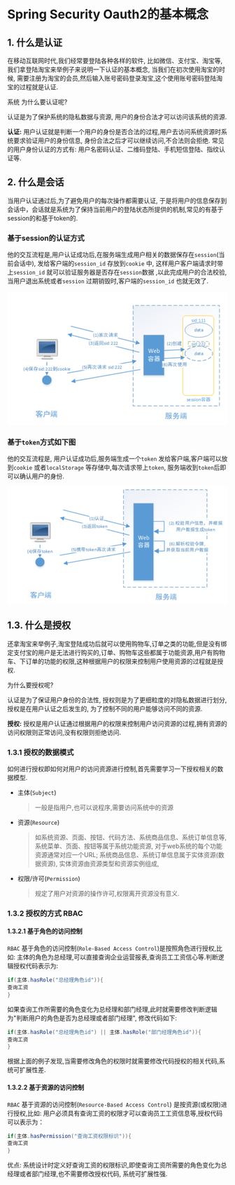 # Spring Security Oauth2的基本概念

## 1. 什么是认证

在移动互联网时代,我们经常要登陆各种各样的软件, 比如微信、支付宝、淘宝等,我们拿登陆淘宝来举例子来说明一下认证的基本概念, 当我们在初次使用淘宝的时候, 需要注册为淘宝的会员,然后输入账号密码登录淘宝,这个使用账号密码登陆淘宝的过程就是认证. 

系统 为什么要认证呢? 

认证是为了保护系统的隐私数据与资源, 用户的身份合法才可以访问该系统的资源. 

**认证:** 用户认证就是判断一个用户的身份是否合法的过程,用户去访问系统资源时系统要求验证用户的身份信息, 身份合法之后才可以继续访问,不合法则会拒绝. 常见的用户身份认证的方式有: 用户名密码认证、二维码登陆、手机短信登陆、指纹认证等. 



## 2. 什么是会话

当用户认证通过后,为了避免用户的每次操作都需要认证, 于是将用户的信息保存到会话中，会话就是系统为了保持当前用户的登陆状态所提供的机制,常见的有基于session的和基于token的. 

### 基于session的认证方式

他的交互流程是,用户认证成功后,在服务端生成用户相关的数据保存在`session`(当前会话中), 发给客户端的`session_id` 存放到`cookie` 中, 这样用户客户端请求时带上`session_id` 就可以验证服务器是否存在`session`数据 ,以此完成用户的合法校验,当用户退出系统或者`session` 过期销毁时,客户端的`session_id` 也就无效了. 

![image-20200724143422663](Spring%20Security%20Oauth2%E7%9A%84%E5%9F%BA%E6%9C%AC%E6%A6%82%E5%BF%B5.assets/image-20200724143422663.png)



### 基于`token`方式如下图

他的交互流程是, 用户认证成功后,服务端生成一个`token` 发给客户端,客户端可以放到`cookie` 或者`localStorage` 等存储中,每次请求带上`token`, 服务端收到`token`后即可以确认用户的身份. 

![image-20200724143433746](Spring%20Security%20Oauth2%E7%9A%84%E5%9F%BA%E6%9C%AC%E6%A6%82%E5%BF%B5.assets/image-20200724143433746.png)







##  1.3. 什么是授权

还拿淘宝来举例子,淘宝登陆成功后就可以使用购物车,订单之类的功能,但是没有绑定支付宝的用户是无法进行购买的,订单、购物车这些都属于功能资源,用户有购物车、下订单的功能的权限,这种根据用户的权限来控制用户使用资源的过程就是授权. 

为什么要授权呢? 

认证是为了保证用户身份的合法性, 授权则是为了更细粒度的对隐私数据进行划分,授权是在用户认证之后发生的, 为了控制不同的用户能够访问不同的资源. 

**授权:** 授权是用户认证通过根据用户的权限来控制用户访问资源的过程,拥有资源的访问权限则正常访问,没有权限则拒绝访问. 



### 1.3.1 授权的数据模式

如何进行授权即如何对用户的访问资源进行控制,首先需要学习一下授权相关的数据模型. 

- 主体(`Subject`)

  > 一般是指用户,也可以说程序,需要访问系统中的资源

- 资源(`Resource`)

  > 如系统资源、页面、按钮、代码方法、系统商品信息、系统订单信息等, 系统菜单、页面、按钮等属于系统功能资源, 对于web系统的每个功能资源通常对应一个URL; 系统商品信息、系统订单信息属于实体资源(数据资源), 实体资源由资源类型和资源实例组成,

- 权限/许可(`Permission`)

  > 规定了用户对资源的操作许可,权限离开资源没有意义. 







### 1.3.2 授权的方式 RBAC

#### 1.3.2.1 基于角色的访问控制

`RBAC` 基于角色的访问控制(`Role-Based Access Control`)是按照角色进行授权,比如: 主体的角色为总经理,可以直接查询企业运营报表,查询员工工资信心等.判断逻辑授权代码表示为:

```java
if(主体.hasRole("总经理角色id")){
查询工资
}

```



如果查询工作所需要的角色变化为总经理和部门经理,此时就需要修改判断逻辑为"判断用户的角色是否为总经理或者部门经理", 修改代码如下:

```java
if(主体.hasRole("总经理角色id") || 主体.hasRole("部门经理角色id")){
查询工资
}
```

根据上面的例子发现,当需要修改角色的权限时就需要修改代码授权的相关代码,系统可扩展性差. 



#### 1.3.2.2 基于资源的访问控制

`RBAC` 基于资源的访问控制(`Resource-Based Access Control`) 是按资源(或权限)进行授权,比如: 用户必须具有查询工资的权限才可以查询员工工资信息等,授权代码可以表示为：

```java
if(主体.hasPermission("查询工资权限标识")){
查询工资
}
```

优点: 系统设计时定义好查询工资的权限标识,即使查询工资所需要的角色变化为总经理或者部门经理,也不需要修改授权代码, 系统可扩展性强. 







